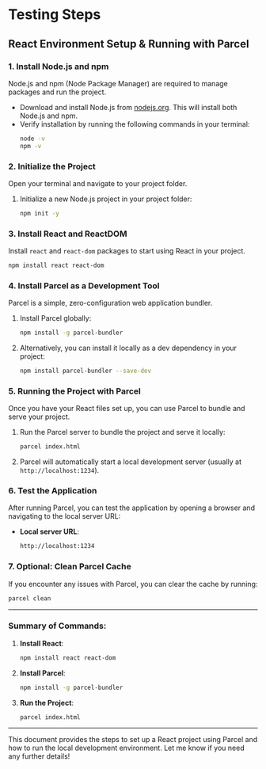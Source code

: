 # Testing Steps
## React Environment Setup & Running with Parcel

### 1. **Install Node.js and npm**
Node.js and npm (Node Package Manager) are required to manage packages and run the project.

- Download and install Node.js from [nodejs.org](https://nodejs.org/). This will install both Node.js and npm.
- Verify installation by running the following commands in your terminal:
  ```bash
  node -v
  npm -v
  ```

### 2. **Initialize the Project**
Open your terminal and navigate to your project folder.

1. Initialize a new Node.js project in your project folder:
   ```bash
   npm init -y
   ```

### 3. **Install React and ReactDOM**
Install `react` and `react-dom` packages to start using React in your project.

```bash
npm install react react-dom
```

### 4. **Install Parcel as a Development Tool**
Parcel is a simple, zero-configuration web application bundler.

1. Install Parcel globally:
   ```bash
   npm install -g parcel-bundler
   ```

2. Alternatively, you can install it locally as a dev dependency in your project:
   ```bash
   npm install parcel-bundler --save-dev
   ```

### 5. **Running the Project with Parcel**
Once you have your React files set up, you can use Parcel to bundle and serve your project.

1. Run the Parcel server to bundle the project and serve it locally:
   ```bash
   parcel index.html
   ```

2. Parcel will automatically start a local development server (usually at `http://localhost:1234`).

### 6. **Test the Application**
After running Parcel, you can test the application by opening a browser and navigating to the local server URL:

- **Local server URL**: 
  ```bash
  http://localhost:1234
  ```

### 7. **Optional: Clean Parcel Cache**
If you encounter any issues with Parcel, you can clear the cache by running:

```bash
parcel clean
```

---

### Summary of Commands:

1. **Install React**:
   ```bash
   npm install react react-dom
   ```

2. **Install Parcel**:
   ```bash
   npm install -g parcel-bundler
   ```

3. **Run the Project**:
   ```bash
   parcel index.html
   ```

---

This document provides the steps to set up a React project using Parcel and how to run the local development environment. Let me know if you need any further details!
